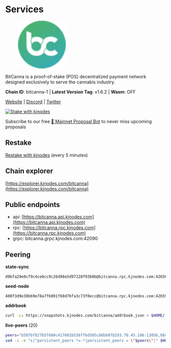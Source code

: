 # Services

<figure><img src="https://raw.githubusercontent.com/kj89/cosmos-images/main/logos/bitcanna.png" width="150" alt=""><figcaption></figcaption></figure>

BitCanna is a proof-of-stake (POS) decentralized payment network designed exclusively to serve the cannabis industry. 

**Chain ID**: bitcanna-1 | **Latest Version Tag**: v1.6.2 | **Wasm**: OFF

[Website](https://www.bitcanna.io) | [Discord](https://discord.gg/9AVrzaVQvs) | [Twitter](https://twitter.com/BitCannaGlobal)

[![Stake with kjnodes](https://i.ibb.co/cr44Q8j/button-stake-with-kjnodes.png)](https://restake.app/bitcanna/bcnavaloper1aym6s8eza7kjvnxuwxufrzccz6vqvgnsc47cc7)

Subscribe to our free [🤖 Mainnet Proposal Bot](https://t.me/kjnodes_proposal_bot) to never miss upcoming proposals

## Restake

[Restake with kjnodes](https://restake.app/bitcanna/bcnavaloper1aym6s8eza7kjvnxuwxufrzccz6vqvgnsc47cc7) (every 5 minutes)
## Chain explorer
[https://explorer.kjnodes.com/bitcanna](https://explorer.kjnodes.com/bitcanna)

## Public endpoints

* api: [https://bitcanna.api.kjnodes.com](https://bitcanna.api.kjnodes.com)
* rpc: [https://bitcanna.rpc.kjnodes.com](https://bitcanna.rpc.kjnodes.com)
* grpc: bitcanna.grpc.kjnodes.com:42090

## Peering

**state-sync**

```text
d9bfa29e0cf9c4ce0cc9c26d98e5d97228f93b0b@bitcanna.rpc.kjnodes.com:42656
```

**seed-node**

```text
400f3d9e30b69e78a7fb891f60d76fa3c73f0ecc@bitcanna.rpc.kjnodes.com:42659
```

**addrbook**
```bash
curl -Ls https://snapshots.kjnodes.com/bitcanna/addrbook.json > $HOME/.bcna/config/addrbook.json
```

**live-peers** (20)
```bash
peers="b587bf827b5f680c417601b536ffbd505c88bb07@193.70.45.106:13056,88c6b1fa1c7fef98b4449b769eb2705476586664@65.109.92.241:21326,d27dc1222e9ab0d90e49490ee315797afa14a03f@65.108.99.254:27656,23671067d0fd40aec523290585c7d8e91034a771@65.108.43.170:26656,8fa7a04d55ca7d0ab70dc5cbc35d5cf26c5ecfb7@65.108.142.81:26682,a7d96dc929824613315dcc1c90fee119f28cc51f@134.65.193.132:26656,66ed3885f2932912df2b04646d2c3d643467719b@212.227.115.165:26656,471518432477e31ea348af246c0b54095d41352c@78.47.210.209:26656,d9bfa29e0cf9c4ce0cc9c26d98e5d97228f93b0b@65.109.88.38:42656,881b4ec9a1d37587c44476a22c0864b08b1c88fe@195.3.221.21:13056,7c00beb4956bc40cd33ced6e2c2ffe07d4fa32e7@95.216.242.82:36656,b212d5740b2e11e54f56b072dc13b6134650cfb5@169.155.168.54:26656,9428323a2f7d73dd45c72efdc147f1978e3aa449@45.143.196.110:13056,d5ed854872ad96f114737889ac9521ea3a29e3a3@185.220.205.209:26656,5cfb82bd566ad3c5330c8326f0da5c7f048aca25@81.0.218.135:24356,0393c19b176d1cf8bc560c5a8fa990301deb1a7e@95.217.126.185:26656,35b0d76e165e5b6852665a5f234eb416b8e045a0@65.21.204.46:31656,4e1c2471efb89239fb04a4b75f9f87177fd91d00@95.217.151.241:26656,df99de6cec9152c517990317b340b8b9a307493c@193.34.144.156:26656,d7322625044ad733bce4178dc397b2b9b5f68b41@43.153.27.130:26656"
sed -i -e "s|^persistent_peers *=.*|persistent_peers = \"$peers\"|" $HOME/.bcna/config/config.toml
```
